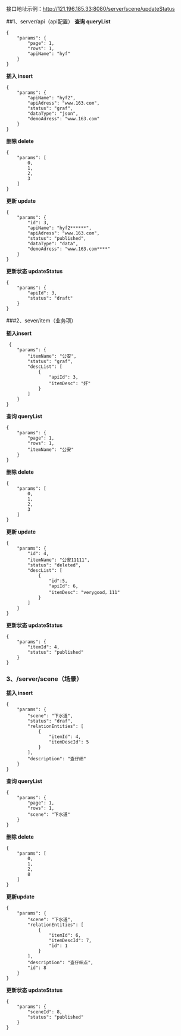 接口地址示例：http://121.196.185.33:8080/server/scene/updateStatus

##1、server/api（api配置）
**查询 queryList**
```
{
    "params": {
        "page": 1,
        "rows": 1,
        "apiName": "hyf"
    }
}
````

**插入 insert**
```
{
    "params": {
        "apiName": "hyf2",
        "apiAdress": "www.163.com",
        "status": "graf",
        "dataType": "json",
        "demoAdress": "www.163.com"
    }
}
```

**删除 delete**
```
{
    "params": [
        0,
        1,
        2,
        3
    ]
}
```

**更新 update**
```
{
    "params": {
        "id": 3,
        "apiName": "hyf2******",
        "apiAdress": "www.163.com",
        "status": "published",
        "dataType": "data",
        "demoAdress": "www.163.com****"
    }
}
```

**更新状态 updateStatus**
```
{
    "params": {
        "apiId": 3,
        "status": "draft"
    }
}
```

###2、sever/item（业务项）

**插入insert**
```
 {
    "params": {
        "itemName": "公安",
        "status": "graf",
        "descList": [
            {
                "apiId": 3,
                "itemDesc": "好"
            }
        ]
    }
}
```

**查询 queryList**
```
{
    "params": {
        "page": 1,
        "rows": 1,
        "itemName": "公安"
    }
}
```

**删除 delete**
```
{
    "params": [
        0,
        1,
        2,
        3
    ]
}
```

**更新 update**
```
{
    "params": {
        "id": 4,
        "itemName": "公安11111",
        "status": "deleted",
        "descList": [
            {   
                "id":5,
                "apiId": 6,
                "itemDesc": "verygood，111"
            }
        ]
    }
}
```

**更新状态 updateStatus**
```
{
    "params": {
        "itemId": 4,
        "status": "published"
    }
}
```


### 3、/server/scene（场景）

**插入 insert**
```
{
    "params": {
        "scene": "下水道",
        "status": "draf",
        "relationEntities": [
            {
                "itemId": 4,
                "itemDescId": 5
            }
        ],
        "description": "查仔细"
    }
}
```

**查询 queryList**
```
{
    "params": {
        "page": 1,
        "rows": 1,
        "scene": "下水道"
    }
}
```

**删除 delete**
```
{
    "params": [
        0,
        1,
        2,
        8
    ]
}
```

**更新update**
```
{
    "params": {
        "scene": "下水道",
        "relationEntities": [
            {
                "itemId": 6,
                "itemDescId": 7,
                "id": 1
            }
        ],
        "description": "查仔细点",
        "id": 8
    }
}
```

**更新状态 updateStatus**
```
{
    "params": {
        "sceneId": 8,
        "status": "published"
    }
}
```
